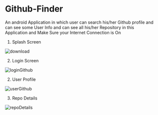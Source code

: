 # Github-Finder
An android Application in which user can search his/her Github profile and can see some User Info and can see all his/her Repository in this Application
and Make Sure your Internet Connection is On

1.  Splash Screen

![download](https://user-images.githubusercontent.com/36043230/105714105-f4d45080-5f41-11eb-8bcd-c43de78d6a1d.jpg)



2. Login Screen

![loginGithub](https://user-images.githubusercontent.com/36043230/105714109-f6057d80-5f41-11eb-95fc-4e1267efe914.jpg)



2. User Profile

![userGithub](https://user-images.githubusercontent.com/36043230/105714106-f56ce700-5f41-11eb-9b40-5f0b4ff5363a.jpg)



3. Repo Details

![repoDetails](https://user-images.githubusercontent.com/36043230/105714102-f30a8d00-5f41-11eb-938d-3f6294c330ed.jpg)



